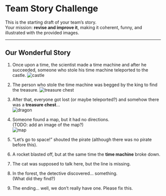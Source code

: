 # Team Story Challenge

This is the starting draft of your team’s story.  
Your mission: **revise and improve it**, making it coherent, funny, and illustrated with the provided images.

---

## Our Wonderful Story

1. Once upon a time, the scientist made a time machine and after he succeeded, someone who stole his time machine teleported to the castle.
   ![castle](img/castle.png)

2. The person who stole the time machine was begged by the king to find the treasure.
   ![treasure chest](img/treasure_large.png)
  
4. After that, everyone got lost (or maybe teleported?) and somehow there was a **treasure chest**…  
   ![dragon](img/dragon.png)


5. Someone found a map, but it had no directions.  
   (TODO: add an image of the map?)  
   ![map](img/map.png)

6. “Let’s go to space!” shouted the pirate (although there was no pirate before this).  

7. A rocket blasted off, but at the same time the **time machine** broke down. 

8. The cat was supposed to talk here, but the line is missing.  

9. In the forest, the detective discovered… something.  
   (What did they find?)  

10. The ending… well, we don’t really have one. Please fix this.
